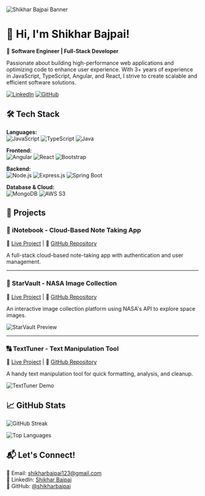 ![Shikhar Bajpai Banner](https://images.unsplash.com/photo-1550745165-9bc0b252726f)

# 👋 Hi, I'm Shikhar Bajpai!

🚀 **Software Engineer | Full-Stack Developer**

Passionate about building high-performance web applications and optimizing code to enhance user experience. With 3+ years of experience in JavaScript, TypeScript, Angular, and React, I strive to create scalable and efficient software solutions.

[![LinkedIn](https://img.shields.io/badge/LinkedIn-%230077B5.svg?&style=for-the-badge&logo=linkedin&logoColor=white)](https://www.linkedin.com/in/shikhar-bajpai-583522151/)
[![GitHub](https://img.shields.io/badge/GitHub-%2312100E.svg?&style=for-the-badge&logo=github&logoColor=white)](https://github.com/shikharbajpai)

## 🛠 Tech Stack

**Languages:**  
![JavaScript](https://img.shields.io/badge/JavaScript-F7DF1E?style=for-the-badge&logo=javascript&logoColor=black)
![TypeScript](https://img.shields.io/badge/TypeScript-007ACC?style=for-the-badge&logo=typescript&logoColor=white)
![Java](https://img.shields.io/badge/Java-ED8B00?style=for-the-badge&logo=openjdk&logoColor=white)

**Frontend:**  
![Angular](https://img.shields.io/badge/Angular-DD0031?style=for-the-badge&logo=angular&logoColor=white)
![React](https://img.shields.io/badge/React-20232A?style=for-the-badge&logo=react&logoColor=61DAFB)
![Bootstrap](https://img.shields.io/badge/Bootstrap-563D7C?style=for-the-badge&logo=bootstrap&logoColor=white)

**Backend:**  
![Node.js](https://img.shields.io/badge/Node.js-339933?style=for-the-badge&logo=node.js&logoColor=white)
![Express.js](https://img.shields.io/badge/Express.js-000000?style=for-the-badge&logo=express&logoColor=white)
![Spring Boot](https://img.shields.io/badge/Spring%20Boot-6DB33F?style=for-the-badge&logo=spring-boot&logoColor=white)

**Database & Cloud:**  
![MongoDB](https://img.shields.io/badge/MongoDB-4EA94B?style=for-the-badge&logo=mongodb&logoColor=white)
![AWS S3](https://img.shields.io/badge/AWS_S3-232F3E?style=for-the-badge&logo=amazon-aws&logoColor=white)

## 🚀 Projects

### 🌟 iNotebook - Cloud-Based Note Taking App
🔗 [Live Project](https://inotebook-frontend-shikhar-bajpai.vercel.app/) | 📌 [GitHub Repository](https://github.com/shikharbajpai/inotebook)

A full-stack cloud-based note-taking app with authentication and user management.

---

### 🚀 StarVault - NASA Image Collection
🔗 [Live Project](https://shikharbajpai.github.io/StarVault/) | 📌 [GitHub Repository](https://github.com/shikharbajpai/StarVault)

An interactive image collection platform using NASA's API to explore space images.

![StarVault Preview](https://images-assets.nasa.gov/image/PIA12235/PIA12235~medium.jpg)

---

### 🔠 TextTuner - Text Manipulation Tool
🔗 [Live Project](https://shikharbajpai.github.io/TextTuner/) | 📌 [GitHub Repository](https://github.com/shikharbajpai/TextTuner)

A handy text manipulation tool for quick formatting, analysis, and cleanup.

![TextTuner Demo](https://media.giphy.com/media/3o7abKhOpu0NwenH3O/giphy.gif)

## 📈 GitHub Stats

![GitHub Streak](https://github-readme-streak-stats.herokuapp.com/?user=shikharbajpai&theme=dark&hide_border=true)

![Top Languages](https://github-readme-stats.vercel.app/api/top-langs/?username=shikharbajpai&layout=compact&theme=dark&hide_border=true)

## 📬 Let's Connect!

📧 Email: [shikharbajpai123@gmail.com](mailto:shikharbajpai123@gmail.com)  
💼 LinkedIn: [Shikhar Bajpai](https://www.linkedin.com/in/shikhar-bajpai-583522151/)  
🚀 GitHub: [@shikharbajpai](https://github.com/shikharbajpai)
